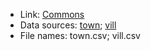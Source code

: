 * Link: [Commons](https://commons.wikimedia.org/wiki/File:Taiwan_population_density_map.svg)
* Data sources: [town](https://data.gov.tw/dataset/8410); [vill](https://www.tgos.tw/tgos/Web/MetaData/TGOS_MetaData_View.aspx?MID=CEF8D8E0F1AD6BB0678718758DEC6925&SHOW_BACK_BUTTON=false)
* File names: town.csv; vill.csv
